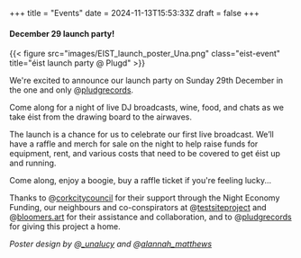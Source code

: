 +++
title = "Events"
date = 2024-11-13T15:53:33Z
draft = false
+++

#### December 29 launch party!

{{< figure src="images/EIST_launch_poster_Una.png" class="eist-event" title="éist launch party @ Plugd" >}}

We're excited to announce our launch party on Sunday 29th December in the one and only @[pludgrecords](https://www.instagram.com/pludgrecords).

Come along for a night of live DJ broadcasts, wine, food, and chats as we take éist from the drawing board to the airwaves.

The launch is a chance for us to celebrate our first live broadcast.
We’ll have a raffle and merch for sale on the night to help raise funds for equipment, rent, and various costs that need to be covered to get éist up and running.

Come along, enjoy a boogie, buy a raffle ticket if you're feeling lucky...

Thanks to @[corkcitycouncil](https://www.instagram.com/corkcitycouncil) for their support through the Night Economy Funding, our neighbours and co-conspirators at @[testsiteproject](https://www.instagram.com/@testsiteproject) and @[bloomers.art](https://www.instagram.com/art) for their assistance and collaboration, and to @[pludgrecords](https://www.instagram.com/pludgrecords) for giving this project a home.

_Poster design by @[_unalucy](https://www.instagram.com/_unalucy) and @[alannah_matthews](https://www.instagram.com/alannah_matthews)_
